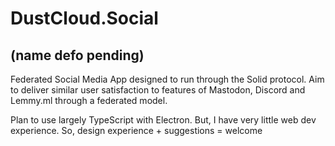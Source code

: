 # DustCloud.Social
## (name defo pending)
Federated Social Media App designed to run through the Solid protocol. Aim to deliver similar user satisfaction to features of Mastodon, Discord and Lemmy.ml through a federated model.

Plan to use largely TypeScript with Electron.
But, I have very little web dev experience. So, design experience + suggestions = welcome
